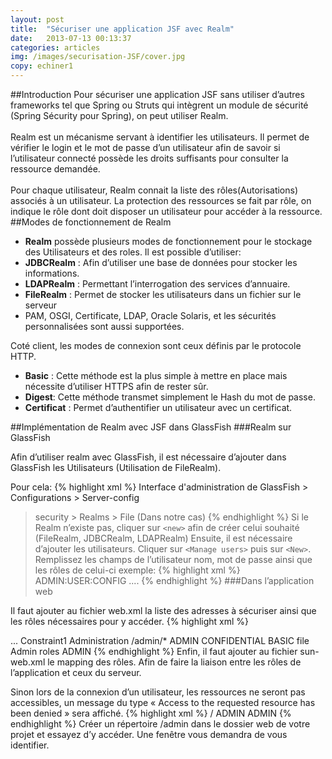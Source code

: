 ```yaml
---
layout: post
title:  "Sécuriser une application JSF avec Realm"
date:   2013-07-13 00:13:37
categories: articles
img: /images/securisation-JSF/cover.jpg
copy: echiner1
---
```


##Introduction
Pour sécuriser une application JSF sans utiliser d’autres frameworks tel que Spring ou Struts qui intègrent un module de sécurité (Spring Sécurity pour Spring), on peut utiliser Realm.<br/><br/>
Realm est un mécanisme servant à identifier les utilisateurs. Il permet de vérifier le login et le mot de passe d’un utilisateur afin de savoir si l’utilisateur connecté possède les droits suffisants pour consulter la ressource demandée.<br/><br/>
Pour chaque utilisateur, Realm connait la liste des rôles(Autorisations) associés à un utilisateur. La protection des ressources se fait par rôle, on indique le rôle dont doit disposer un utilisateur pour accéder à la ressource.
##Modes de fonctionnement de Realm

+ <b>Realm</b> possède plusieurs modes de fonctionnement pour le stockage des Utilisateurs et des roles. Il est possible d’utiliser:
+ <b>JDBCRealm</b> : Afin d’utiliser une base de données pour stocker les informations.
+ <b>LDAPRealm</b> : Permettant l’interrogation des services d’annuaire.
+ <b>FileRealm</b> : Permet de stocker les utilisateurs dans un fichier sur le serveur
+ PAM, OSGI, Certificate, LDAP, Oracle Solaris, et les sécurités personnalisées sont aussi supportées.

Coté client, les modes de connexion sont ceux définis par le protocole HTTP.

+ <b>Basic</b> : Cette méthode est la plus simple à mettre en place mais nécessite d’utiliser HTTPS afin de rester sûr.
+ <b>Digest</b>: Cette méthode transmet simplement le Hash du mot de passe.
+ <b>Certificat</b> : Permet d’authentifier un utilisateur avec un certificat.

##Implémentation de Realm avec JSF dans GlassFish
###Realm sur GlassFish

Afin d’utiliser realm avec GlassFish, il est nécessaire d’ajouter dans GlassFish les Utilisateurs (Utilisation de FileRealm).

Pour cela:
{% highlight xml %}
Interface d'administration de GlassFish > Configurations > Server-config
> security > Realms > File (Dans notre cas)
{% endhighlight %}
Si le Realm n’existe pas, cliquer sur `<new>` afin de créer celui souhaité (FileRealm, JDBCRealm, LDAPRealm)
Ensuite, il est nécessaire d’ajouter les utilisateurs. Cliquer sur `<Manage users>` puis sur `<New>`.
Remplissez les champs de l’utilisateur nom, mot de passe ainsi que les rôles de celui-ci
exemple:
{% highlight xml %}
ADMIN:USER:CONFIG ....
{% endhighlight %}
###Dans l’application web

Il faut ajouter au fichier web.xml la liste des adresses à sécuriser ainsi que les rôles nécessaires pour y accéder.
{% highlight xml %}
<!-- web.xml -->
<wep-app>
  ...
   <!-- liste des contraintes -->
   <security-constraint>
       <display-name>Constraint1</display-name>
       <!-- Url à sécurisée  -->
       <web-resource-collection>
           <web-resource-name>Administration</web-resource-name>
           <description/>
           <url-pattern>/admin/*</url-pattern>
       </web-resource-collection>
       <!-- Rôle requis -->
       <auth-constraint>
           <description/>
           <role-name>ADMIN</role-name>
       </auth-constraint>
       <!-- Utilisation de HTTPS -->
       <user-data-constraint>
           <description/>
           <transport-guarantee>CONFIDENTIAL</transport-guarantee>
       </user-data-constraint>
   </security-constraint>
   <!-- utilisation de FileRealms -->
   <login-config>
       <auth-method>BASIC</auth-method>
       <realm-name>file</realm-name>
   </login-config>
   <!--Définition du rôle -->
   <security-role>
       <description>Admin roles</description>
       <role-name>ADMIN</role-name>
   </security-role>
</web-app>
{% endhighlight %}
Enfin, il faut ajouter au fichier sun-web.xml le mapping des rôles. Afin de faire la liaison entre les rôles de l’application et ceux du serveur.

Sinon lors de la connexion d’un utilisateur, les ressources ne seront pas accessibles, un message du type « Access to the requested resource has been denied » sera affiché.
{% highlight xml %}
<glassfish-web-app error-url="">
	<context-root>/</context-root>
	<security-role-mapping>
	<role-name>ADMIN</role-name>
	<group-name>ADMIN</group-name>
    </security-role-mapping>
</glassfish-web-app>
{% endhighlight %}
Créer un répertoire /admin dans le dossier web de votre projet et essayez d’y accéder.
Une fenêtre vous demandra de vous identifier.
